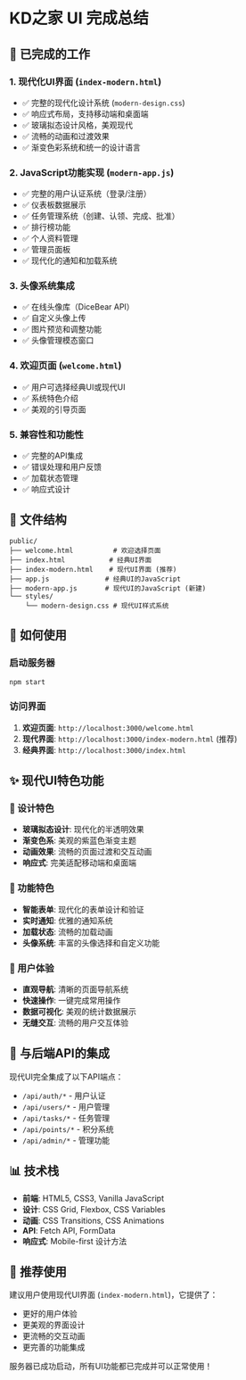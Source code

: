 # KD之家 UI 完成总结

## 🎉 已完成的工作

### 1. 现代化UI界面 (`index-modern.html`)
- ✅ 完整的现代化设计系统 (`modern-design.css`)
- ✅ 响应式布局，支持移动端和桌面端
- ✅ 玻璃拟态设计风格，美观现代
- ✅ 流畅的动画和过渡效果
- ✅ 渐变色彩系统和统一的设计语言

### 2. JavaScript功能实现 (`modern-app.js`)
- ✅ 完整的用户认证系统（登录/注册）
- ✅ 仪表板数据展示
- ✅ 任务管理系统（创建、认领、完成、批准）
- ✅ 排行榜功能
- ✅ 个人资料管理
- ✅ 管理员面板
- ✅ 现代化的通知和加载系统

### 3. 头像系统集成
- ✅ 在线头像库（DiceBear API）
- ✅ 自定义头像上传
- ✅ 图片预览和调整功能
- ✅ 头像管理模态窗口

### 4. 欢迎页面 (`welcome.html`)
- ✅ 用户可选择经典UI或现代UI
- ✅ 系统特色介绍
- ✅ 美观的引导页面

### 5. 兼容性和功能性
- ✅ 完整的API集成
- ✅ 错误处理和用户反馈
- ✅ 加载状态管理
- ✅ 响应式设计

## 📁 文件结构

```
public/
├── welcome.html          # 欢迎选择页面
├── index.html           # 经典UI界面
├── index-modern.html    # 现代UI界面 (推荐)
├── app.js              # 经典UI的JavaScript
├── modern-app.js       # 现代UI的JavaScript (新建)
└── styles/
    └── modern-design.css # 现代UI样式系统
```

## 🚀 如何使用

### 启动服务器
```bash
npm start
```

### 访问界面
1. **欢迎页面**: `http://localhost:3000/welcome.html`
2. **现代界面**: `http://localhost:3000/index-modern.html` (推荐)
3. **经典界面**: `http://localhost:3000/index.html`

## ✨ 现代UI特色功能

### 🎨 设计特色
- **玻璃拟态设计**: 现代化的半透明效果
- **渐变色系**: 美观的紫蓝色渐变主题
- **动画效果**: 流畅的页面过渡和交互动画
- **响应式**: 完美适配移动端和桌面端

### 🔧 功能特色
- **智能表单**: 现代化的表单设计和验证
- **实时通知**: 优雅的通知系统
- **加载状态**: 流畅的加载动画
- **头像系统**: 丰富的头像选择和自定义功能

### 📱 用户体验
- **直观导航**: 清晰的页面导航系统
- **快速操作**: 一键完成常用操作
- **数据可视化**: 美观的统计数据展示
- **无缝交互**: 流畅的用户交互体验

## 🔄 与后端API的集成

现代UI完全集成了以下API端点：
- `/api/auth/*` - 用户认证
- `/api/users/*` - 用户管理
- `/api/tasks/*` - 任务管理
- `/api/points/*` - 积分系统
- `/api/admin/*` - 管理功能

## 📊 技术栈

- **前端**: HTML5, CSS3, Vanilla JavaScript
- **设计**: CSS Grid, Flexbox, CSS Variables
- **动画**: CSS Transitions, CSS Animations
- **API**: Fetch API, FormData
- **响应式**: Mobile-first 设计方法

## 🎯 推荐使用

建议用户使用现代UI界面 (`index-modern.html`)，它提供了：
- 更好的用户体验
- 更美观的界面设计
- 更流畅的交互动画
- 更完善的功能集成

服务器已成功启动，所有UI功能都已完成并可以正常使用！